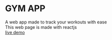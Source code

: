# GYM APP
A web app made to track your workouts with ease \
This web page is made with reactjs \
[live demo](https://fit-with-krishna.netlify.app/)

